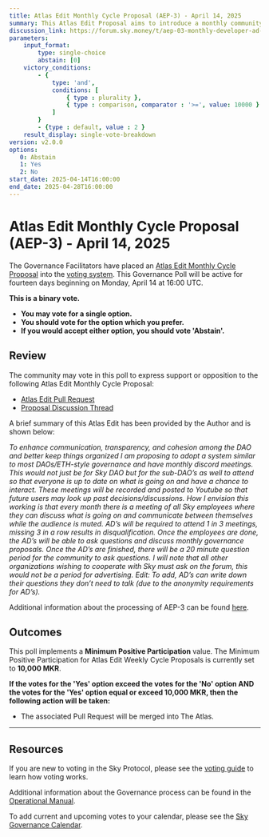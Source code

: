```yaml
---
title: Atlas Edit Monthly Cycle Proposal (AEP-3) - April 14, 2025
summary: This Atlas Edit Proposal aims to introduce a monthly community meeting to The Atlas.
discussion_link: https://forum.sky.money/t/aep-03-monthly-developer-ad-community-meetings/25991
parameters:
    input_format:
        type: single-choice
        abstain: [0]
    victory_conditions:
        - {
            type: 'and',
            conditions: [
                { type : plurality },
                { type : comparison, comparator : '>=', value: 10000 }
            ]
        }
        - {type : default, value : 2 }
    result_display: single-vote-breakdown
version: v2.0.0
options:
   0: Abstain
   1: Yes
   2: No
start_date: 2025-04-14T16:00:00
end_date: 2025-04-28T16:00:00
---
```

# Atlas Edit Monthly Cycle Proposal (AEP-3) - April 14, 2025

The Governance Facilitators have placed an [Atlas Edit Monthly Cycle Proposal](https://sky-atlas.powerhouse.io/A.1.11.2_Atlas_Edit_Monthly_Cycle/430185a5-fa5d-4664-89cf-21c9e6cfc109%7C0db3326e) into the [voting system](https://vote.makerdao.com/polling). This Governance Poll will be active for fourteen days beginning on Monday, April 14 at 16:00 UTC.

**This is a binary vote.**

- **You may vote for a single option.**
- **You should vote for the option which you prefer.**
- **If you would accept either option, you should vote 'Abstain'.**

## Review

The community may vote in this poll to express support or opposition to the following Atlas Edit Monthly Cycle Proposal:

- [Atlas Edit Pull Request](https://github.com/makerdao/next-gen-atlas/pull/86)
- [Proposal Discussion Thread](https://forum.sky.money/t/aep-03-monthly-developer-ad-community-meetings/25991)

A brief summary of this Atlas Edit has been provided by the Author and is shown below:

*To enhance communication, transparency, and cohesion among the DAO and better keep things organized I am proposing to adopt a system similar to most DAOs/ETH-style governance and have monthly discord meetings. This would not just be for Sky DAO but for the sub-DAO’s as well to attend so that everyone is up to date on what is going on and have a chance to interact. These meetings will be recorded and posted to Youtube so that future users may look up past decisions/discussions. How I envision this working is that every month there is a meeting of all Sky employees where they can discuss what is going on and communicate between themselves while the audience is muted. AD’s will be required to attend 1 in 3 meetings, missing 3 in a row results in disqualification. Once the employees are done, the AD’s will be able to ask questions and discuss monthly governance proposals. Once the AD’s are finished, there will be a 20 minute question period for the community to ask questions. I will note that all other organizations wishing to cooperate with Sky must ask on the forum, this would not be a period for advertising. Edit: To add, AD’s can write down their questions they don’t need to talk (due to the anonymity requirements for AD’s).*

Additional information about the processing of AEP-3 can be found [here](https://forum.sky.money/t/clarifications-regarding-aeps-3-and-8/26271).

## Outcomes

This poll implements a **Minimum Positive Participation** value. The Minimum Positive Participation for Atlas Edit Weekly Cycle Proposals is currently set to **10,000 MKR**.

**If the votes for the 'Yes' option exceed the votes for the 'No' option AND the votes for the 'Yes' option equal or exceed 10,000 MKR, then the following action will be taken:**

- The associated Pull Request will be merged into The Atlas.

---

## Resources

If you are new to voting in the Sky Protocol, please see the [voting guide](https://manual.makerdao.com/governance/voting-in-makerdao/on-chain-governance) to learn how voting works.

Additional information about the Governance process can be found in the [Operational Manual](https://manual.makerdao.com).

To add current and upcoming votes to your calendar, please see the [Sky Governance Calendar](https://manual.makerdao.com/makerdao/calendars/governance-calendar).
